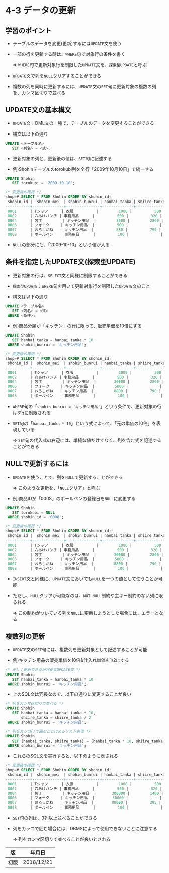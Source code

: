 4-3 データの更新
==============

## 学習のポイント

* テーブルのデータを変更(更新)するには`UPDATE`文を使う

* 一部の行を更新する時は、`WHERE`句で対象行の条件を書く

  => `WHERE`句で更新対象行を制限した`UPDATE`文を、`探索型UPDATE`と呼ぶ

* `UPDATE`文で列を`NULL`クリアすることができる

* 複数の列を同時に更新するには、`UPDATE`文の`SET`句に更新対象の複数の列を、カンマ区切りで並べる



## UPDATE文の基本構文

* `UPDATE`文：DML文の一種で、テーブルのデータを変更することができる

* 構文は以下の通り

```sql
UPDATE <テーブル名>
   SET <列名> = <式>;
```

* 更新対象の列と、更新後の値は、`SET`句に記述する

* 例)Shohinテーブルのtorokubi列を全行「2009年10月10日」で統一する

```sql
UPDATE Shohin
   SET torokubi = '2009-10-10';
```

```sql
/* 変更後の確認 */
shop=# SELECT * FROM Shohin ORDER BY shohin_id;
 shohin_id |  shohin_mei  | shohin_bunrui | hanbai_tanka | shiire_tanka |  torokubi  
-----------+--------------+---------------+--------------+--------------+------------
 0001      | Tシャツ      | 衣服          |         1000 |          500 | 2009-10-10
 0002      | 穴あけパンチ | 事務用品      |          500 |          320 | 2009-10-10
 0004      | 包丁         | キッチン用品  |         3000 |         2800 | 2009-10-10
 0006      | フォーク     | キッチン用品  |          500 |              | 2009-10-10
 0007      | おろしがね   | キッチン用品  |          880 |          790 | 2009-10-10
 0008      | ボールペン   | 事務用品      |          100 |              | 2009-10-10
```

* `NULL`の部分にも、「2009-10-10」という値が入る



## 条件を指定したUPDATE文(探索型UPDATE)

* 更新対象の行は、`SELECT`文と同様に制限することができる

* `探索型UPDATE`：`WHERE`句を用いて更新対象行を制限した`UPDATE`文のこと

* 構文は以下の通り

```sql
UPDATE <テーブル名>
   SET <列名> = <式>
 WHERE <条件>;
```

* 例)商品分類が「キッチン」の行に限って、販売単価を10倍にする

```sql
UPDATE Shohin
   SET hanbai_tanka = hanbai_tanka * 10
 WHERE shohin_bunrui = 'キッチン用品';
```

```sql
/* 変更後の確認 */
shop=# SELECT * FROM Shohin ORDER BY shohin_id;
 shohin_id |  shohin_mei  | shohin_bunrui | hanbai_tanka | shiire_tanka |  torokubi  
-----------+--------------+---------------+--------------+--------------+------------
 0001      | Tシャツ      | 衣服          |         1000 |          500 | 2009-10-10
 0002      | 穴あけパンチ | 事務用品      |          500 |          320 | 2009-10-10
 0004      | 包丁         | キッチン用品  |        30000 |         2800 | 2009-10-10
 0006      | フォーク     | キッチン用品  |         5000 |              | 2009-10-10
 0007      | おろしがね   | キッチン用品  |         8800 |          790 | 2009-10-10
 0008      | ボールペン   | 事務用品      |          100 |              | 2009-10-10
```

* `WHERE`句の「`shohin_bunrui = 'キッチン用品'`」という条件で、更新対象の行は3行に制限される

* `SET`句の「`hanbai_tanka * 10`」という式によって、「元の単価の10倍」を表現している

  => `SET`句の代入式の右辺には、単純な値だけでなく、列を含む式を記述することができる



## NULLで更新するには

* `UPDATE`を使うことで、列を`NULL`で更新することができる

  => このような更新を、「`NULL`クリア」と呼ぶ

* 例)商品IDが「0008」のボールペンの登録日を`NULL`に変更する

```sql
UPDATE Shohin
   SET torokubi = NULL
 WHERE shohin_id = '0008';
```

```sql
/* 変更後の確認 */
shop=# SELECT * FROM Shohin ORDER BY shohin_id;
 shohin_id |  shohin_mei  | shohin_bunrui | hanbai_tanka | shiire_tanka |  torokubi  
-----------+--------------+---------------+--------------+--------------+------------
 0001      | Tシャツ      | 衣服          |         1000 |          500 | 2009-10-10
 0002      | 穴あけパンチ | 事務用品      |          500 |          320 | 2009-10-10
 0004      | 包丁         | キッチン用品  |        30000 |         2800 | 2009-10-10
 0006      | フォーク     | キッチン用品  |         5000 |              | 2009-10-10
 0007      | おろしがね   | キッチン用品  |         8800 |          790 | 2009-10-10
 0008      | ボールペン   | 事務用品      |          100 |              |                   /* ボールペンの登録日がNULLになる */
```

* `INSERT`文と同様に、`UPDATE`文においても`NULL`を一つの値として使うことが可能

* ただし、`NULL`クリアが可能なのは、`NOT NULL`制約や主キー制約のない列に限られる

  => この制約がついている列を`NULL`に更新しようとした場合には、エラーとなる



## 複数列の更新

* `UPDATE`文の`SET`句には、複数列を更新対象として記述することが可能

* 例)キッチン用品の販売単価を10倍&仕入れ単価を1/2にする

```sql
/* 正しく更新できるが冗長なUPDATE文 */
UPDATE Shohin
   SET hanbai_tanka = hanbai_tanka * 10
 WHERE shohin_bunrui = 'キッチン用品';
```

* 上のSQL文は冗長なので、以下の通りに変更することが良い

```sql
/* 列をカンマ区切りで並べる */
UPDATE Shohin
   SET hanbai_tanka = hanbai_tanka * 10,
       shiire_tanka = shiire_tanka / 2
 WHERE shohin_bunrui = 'キッチン用品';
```

```sql
/* 列をカッコ()で囲むことによるリスト表現 */
UPDATE Shohin
   SET (hanbai_tanka, shiire_tanka) = (hanbai_tanka * 10, shiire_tanka / 2)
 WHERE shohin_bunrui = 'キッチン用品';
```

* これらのSQL文を実行すると、以下のように表される

```sql
/* 変更後の確認 */
shop=# SELECT * FROM Shohin ORDER BY shohin_id;
 shohin_id |  shohin_mei  | shohin_bunrui | hanbai_tanka | shiire_tanka |  torokubi  
-----------+--------------+---------------+--------------+--------------+------------
 0001      | Tシャツ      | 衣服          |         1000 |          500 | 2009-10-10
 0002      | 穴あけパンチ | 事務用品      |          500 |          320 | 2009-10-10         /* キッチン用品の販売単価を10倍&仕入単価を1/2 */
 0004      | 包丁         | キッチン用品  |       300000 |         1400 | 2009-10-10        /* キッチン用品の販売単価を10倍&仕入単価を1/2 */
 0006      | フォーク     | キッチン用品  |        50000 |              | 2009-10-10         /* キッチン用品の販売単価を10倍&仕入単価を1/2 */
 0007      | おろしがね   | キッチン用品  |        88000 |          395 | 2009-10-10
 0008      | ボールペン   | 事務用品      |          100 |              |
```

* `SET`句の列は、3列以上並べることができる

* 列をカッコで囲む場合には、DBMSによって使用できないことに注意する

  => 列をカンマ区切りで並べることが良いとされる



| 版 |   年月日  |
|----|----------|
|初版|2018/12/21|
